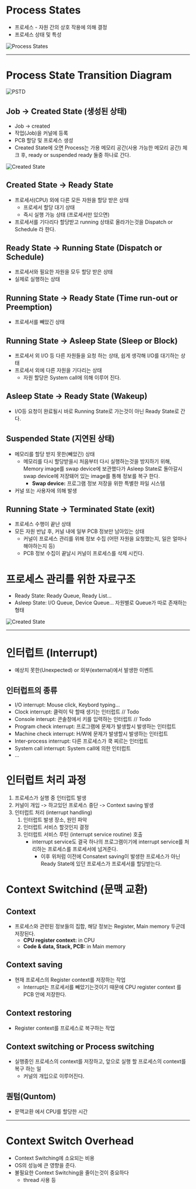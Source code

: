 # Process States
* 프로세스 - 자원 간의 상호 작용에 의해 결정
* 프로세스 상태 및 특성

![Process States](../../img/OS/스케줄링/Process%20States.png)

***

# Process State Transition Diagram
![PSTD](../../img/OS/스케줄링/Process%20State%20Transition%20Diagram.png)

## Job -> Created State (생성된 상태)
* Job -> created
* 작업(Job)을 커널에 등록
* PCB 할당 및 프로세스 생성
* Created State에 오면 Process는 가용 메모리 공간(사용 가능한 메모리 공간) 체크 후, ready or suspended ready 둘중 하나로 간다.

![Created State](../../img/OS/스케줄링/Created%20State.png)

## Created State -> Ready State
* 프로세서(CPU) 외에 다른 모든 자원을 할당 받은 상태
    * 프로세서 할당 대기 상태
    * 즉시 실행 가능 상태 (프로세서만 있으면)
* 프로세서를 기다리다 할당받고 running 상태로 올라가는것을 Dispatch or Schedule 라 한다.

## Ready State -> Running State (Dispatch or Schedule)
* 프로세서와 필요한 자원을 모두 할당 받은 상태
* 실제로 실행하는 상태

## Running State -> Ready State (Time run-out or Preemption)
* 프로세서를 빼았긴 상태

## Running State -> Asleep State (Sleep or Block)
* 프로세서 외 I/O 등 다른 자원들을 요청 하는 상태, 쉽게 생각해 I/O를 대기하는 상태
* 프로세서 외에 다른 자원을 기다리는 상태
    * 자원 할당은 System call에 의해 이루어 진다.

## Asleep State -> Ready State (Wakeup)
* I/O등 요청이 완료될시 바로 Running State로 가는것이 아닌 Ready State로 간다.

## Suspended State (지연된 상태)
* 메모리를 할당 받지 못한(빼았긴) 상태
    * 메모리를 다시 할당받을시 처음부터 다시 실행하는것을 방지하기 위해, Memory image를 swap device에 보관했다가 Asleep State로 돌아갈시 swap device에 저장돼어 있는 image를 통해 정보를 복구 한다.
        * **Swap device:** 프로그램 정보 저장을 위한 특별한 파일 시스템
* 커널 또는 사용자에 의해 발생

## Running State -> Terminated State (exit)
* 프로세스 수행이 끝난 상태
* 모든 자원 반납 후, 커널 내에 일부 PCB 정보만 남아있는 상태
    * 커널이 프로세스 관리를 위해 정보 수집 (어떤 자원을 요청했는지, 일은 얼마나 해야하는지 등)
    * PCB 정보 수집이 끝날시 커널이 프로세스를 삭제 시킨다.

# 프로세스 관리를 위한 자료구조
* Ready State: Ready Queue, Ready List...
* Asleep State: I/O Queue, Device Queue... 자원별로 Queue가 따로 존재하는 형태

![Created State](../../img/OS/스케줄링/Process%20data%20structure.png)

***


# 인터럽트 (Interrupt)
* 예상치 못한(Unexpected) or 외부(external)에서 발생한 이벤트

## 인터럽트의 종류
* I/O interrupt: Mouse click, Keybord typing...
* Clock interrupt: 클럭이 탁 할때 생기는 인터럽트 // Todo
* Console interupt: 콘솔창에서 키를 입력하는 인터럽트 // Todo
* Program check interrupt: 프로그램에 문제가 발생할시 발생하는 인터럽트
* Machine check interrupt: H/W에 문제가 발생할시 발생하는 인터럽트
* Inter-process interrupt: 다른 프로세스가 쿡 찌르는 인터럽트
* System call interrupt: System call에 의한 인터럽트
* ...

# 인터럽트 처리 과정
1. 프로세스가 실행 중 인터럽트 발생
2. 커널이 개입 -> 하고있던 프로세스 중단 -> Context saving 발생
3. 인터럽트 처리 (interrupt handling)
    1. 인터럽트 발생 장소, 원인 파악
    2. 인터럽트 서비스 할것인지 결정
    3. 인터럽트 서비스 루틴 (interrupt service routine) 호출
        * interrupt service도 결국 하나의 프로그램이기에 interrupt service를 처리하는 프로세스를 프로세서에 넘겨준다.
            * 이후 위처럼 이전에 Consatext saving이 발생한 프로세스가 아닌 Ready State에 있던 프로세스가 프로세서를 할당받는다.

# Context Switchind (문맥 교환)
## Context
* 프로세스와 관련된 정보들의 집합, 해당 정보는 Register, Main memory 두군데 저장된다.
    * **CPU register context:** in CPU
    * **Code & data, Stack, PCB:** in Main memory

## Context saving
* 현재 프로세스의 Register context를 저장하는 작업
    * Interrupt는 프로세서를 빼았기는것이기 때문에 CPU register context 를 PCB 안에 저장한다.

## Context restoring
* Register context를 프로세스로 복구하는 작업

## Context switching or Process switching
* 실행중인 프로세스의 context를 저장하고, 앞으로 실행 할 프로세스의 context를 복구 하는 일
    * 커널의 개입으로 이루어진다.

## 퀀텀(Quntom)
* 문맥교환 에서 CPU를 할당한 시간


***

# Context Switch Overhead
* Context Switching에 소요되는 비용
* OS의 성능에 큰 영향을 준다.
* 불필요한 Context Switching을 줄이는것이 중요하다
    * thread 사용 등